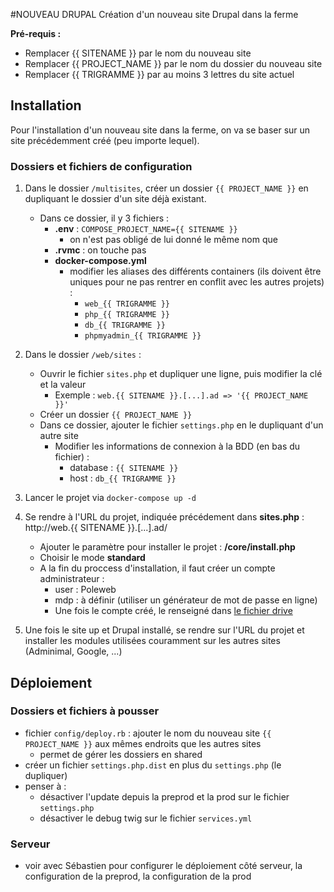 #NOUVEAU DRUPAL
Création d'un nouveau site Drupal dans la ferme

**Pré-requis :**
- Remplacer {{ SITENAME }} par le nom du nouveau site
- Remplacer {{ PROJECT_NAME }} par le nom du dossier du nouveau site
- Remplacer {{ TRIGRAMME }} par au moins 3 lettres du site actuel

## Installation

Pour l'installation d'un nouveau site dans la ferme, on va se baser sur un site précédemment créé (peu importe lequel).

### Dossiers et fichiers de configuration

1. Dans le dossier `/multisites`, créer un dossier `{{ PROJECT_NAME }}` en dupliquant le dossier d'un site déjà existant.
    - Dans ce dossier, il y 3 fichiers :
        - **.env** : `COMPOSE_PROJECT_NAME={{ SITENAME }}`
            - on n'est pas obligé de lui donné le même nom que 
        - **.rvmc** : on touche pas
        - **docker-compose.yml**
            - modifier les aliases des différents containers (ils doivent être uniques pour ne pas rentrer en conflit avec les autres projets) :
                - `web_{{ TRIGRAMME }}`
                - `php_{{ TRIGRAMME }}`
                - `db_{{ TRIGRAMME }}`
                - `phpmyadmin_{{ TRIGRAMME }}`

2. Dans le dossier `/web/sites` :
    - Ouvrir le fichier `sites.php` et dupliquer une ligne, puis modifier la clé et la valeur
        - Exemple : `web.{{ SITENAME }}.[...].ad => '{{ PROJECT_NAME }}'`
    - Créer un dossier `{{ PROJECT_NAME }}`
    - Dans ce dossier, ajouter le fichier `settings.php` en le dupliquant d'un autre site
        - Modifier les informations de connexion à la BDD (en bas du fichier) : 
            - database : `{{ SITENAME }}`
            - host : `db_{{ TRIGRAMME }}`

3. Lancer le projet via `docker-compose up -d`

4. Se rendre à l'URL du projet, indiquée précédement dans **sites.php** : 
http://web.{{ SITENAME }}.[...].ad/
    - Ajouter le paramètre pour installer le projet : **/core/install.php**
    - Choisir le mode **standard**
    - A la fin du proccess d'installation, il faut créer un compte administrateur : 
        - user : Poleweb
        - mdp : à définir (utiliser un générateur de mot de passe en ligne)
        - Une fois le compte créé, le renseigné dans [le fichier drive](https://docs.google.com/spreadsheets/d/1CDImdpjfhHTQ7QIl8nPDTH2E4YMK95f3pVr4VcF04eo/edit?usp=drive_web&ouid=115862130752555752839)

5. Une fois le site up et Drupal installé, se rendre sur l'URL du projet et installer les modules utilisées couramment 
sur les autres sites (Adminimal, Google, ...)

## Déploiement

### Dossiers et fichiers à pousser

- fichier `config/deploy.rb` : ajouter le nom du nouveau site `{{ PROJECT_NAME }}` aux mêmes endroits que les autres sites
    - permet de gérer les dossiers en shared
- créer un fichier `settings.php.dist` en plus du `settings.php` (le dupliquer)
- penser à :
    - désactiver l'update depuis la preprod et la prod sur le fichier `settings.php`
    - désactiver le debug twig sur le fichier `services.yml`

### Serveur

- voir avec Sébastien pour configurer le déploiement côté serveur, la configuration de la preprod, la configuration de la prod
